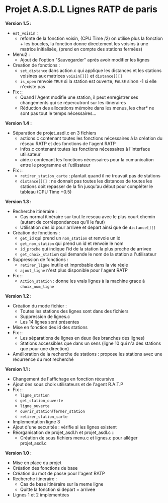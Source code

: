 Projet A.S.D.L Lignes RATP de paris
===================


**Version 1.5 :**

* `est_voisin` :
	* refonte de la fonction voisin, (CPU Time /2) on utilise plus la fonction + les boucles, la fonction donne directement les voisins à une matrice initialisée, (prend en compte des stations fermées)
* Menu2 :
	* Ajout de l'option "Sauvegarder" après avoir modifier les lignes
* Creation  de fonctions :
	* `set_distance` dans action.c qui applique les distances et les stations voisines aux matrices `voisin[][]` et `distance[][]`
	* `is_open` renvoie `TRUE` si la station est ouverte, `FALSE` sinon -1 si elle n'existe pas
* Fix ::
	* Quand l'Agent modifie une station, il peut enregistrer ses changements qui se répercutront sur les itinéraires
	* Réduction des allocations mémoire dans les menus, les char* ne sont pas tout le temps nécessaires...

**Version 1.4 :**

* Séparation de projet_asdl.c en 3 fichiers
	* actions.c contenant toutes les fonctions nécessaires à la création du réseau RATP et des fonctions de l'agent RATP
	* infos.c contenant toutes les fonctions nécessaires à l'interface utilisateur
	* aide.c contenant les fonctions nécessaires pour la cumunication entre le programme et l'utilisateur
* Fix ::
	* `retirer_station_carte` : plantait quand il ne trouvait pas de stations
	* `distance[][]` : ne donnait pas toutes les distances de toutes les stations doit repasser de la fin jusqu'au début pour compléter le tableau (CPU Time +0.5)

**Version 1.3 :**

* Recherche itinéraire :
	* Cas normal itinéraire sur tout le reseau avec le plus court chemin (autant de corréspondances qu'il le faut)
	* Utilisation des id pour arrivee et depart ainsi que de `distance[][]`
* Création de fonctions :
	* `get_id` qui prend un `nom_station` et renvoie un id
	* `get_nom_station` qui prend un id et renvoie le nom
	* `id_proche` qui indique l'id de la station la plus proche de arrivee
	* `get_choix_statio`n qui demande le nom de la station a l'utilisateur
* Suppression de fonctions :
	* `retirer_ligne` inutile et improbable dans la vie réele
	* `ajout_ligne` n'est plus disponible pour l'agent RATP
* Fix ::
	* `Action_station` : donne les vrais lignes à la machine grace à `choix_num_ligne`

**Version 1.2 :**

* Création du mode fichier :
	* Toutes les stations des lignes sont dans des fichiers
	* Suppression de lignes.c
	* Les 14 lignes sont présentes
* Mise en fonction des id des stations
* Fix ::
	* Les séparations de lignes en deux (les branches des lignes)
	* Stations accessibles que dans un sens (ligne 10 qui n'a des stations que pour une direction)
* Amélioration de la recherche de stations : propose les stations avec une récurrence du mot recherché

**Version 1.1 :**

* Changement de l'affichage en fonction récursive
* Ajout des sous choix utilisateurs et de l'agent R.A.T.P
* Fix ::
	* `ligne_station`
	* `get_station_ouverte`
	* `ligne_ouverte`
	* `ouvrir_station`/`fermer_station`
	* `retirer_station_carte`
* Implementation ligne 3
* Ajout d'une securitée : vérifie si les lignes existent
* Réorganisation de projet_asdl.h et projet_asdl.c ::
	* Création de sous fichiers menu.c et lignes.c pour alléger projet_asdl.c

**Version 1.0 :**

* Mise en place du projet
* Création des fonctions de base
* Création du mot de passe pour l'agent RATP
* Recherche itineraire :
	* Cas de base itinéraire sur la meme ligne
	* Quitte la fonction si depart = arrivee
* Lignes 1 et 2 implémentées
